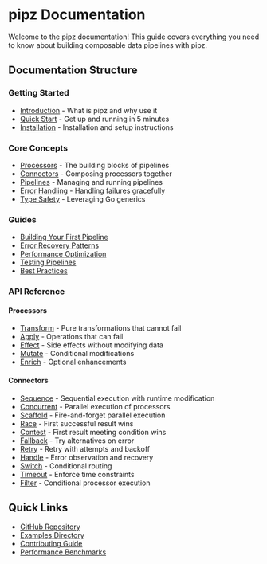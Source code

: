 # pipz Documentation

Welcome to the pipz documentation! This guide covers everything you need to know about building composable data pipelines with pipz.

## Documentation Structure

### Getting Started
- [Introduction](./introduction.md) - What is pipz and why use it
- [Quick Start](./quick-start.md) - Get up and running in 5 minutes
- [Installation](./installation.md) - Installation and setup instructions

### Core Concepts
- [Processors](./concepts/processors.md) - The building blocks of pipelines
- [Connectors](./concepts/connectors.md) - Composing processors together
- [Pipelines](./concepts/pipelines.md) - Managing and running pipelines
- [Error Handling](./concepts/error-handling.md) - Handling failures gracefully
- [Type Safety](./concepts/type-safety.md) - Leveraging Go generics

### Guides
- [Building Your First Pipeline](./guides/first-pipeline.md)
- [Error Recovery Patterns](./guides/error-recovery.md)
- [Performance Optimization](./guides/performance.md)
- [Testing Pipelines](./guides/testing.md)
- [Best Practices](./guides/best-practices.md)


### API Reference

#### Processors
- [Transform](./api/transform.md) - Pure transformations that cannot fail
- [Apply](./api/apply.md) - Operations that can fail
- [Effect](./api/effect.md) - Side effects without modifying data
- [Mutate](./api/mutate.md) - Conditional modifications
- [Enrich](./api/enrich.md) - Optional enhancements

#### Connectors
- [Sequence](./api/sequence.md) - Sequential execution with runtime modification
- [Concurrent](./api/concurrent.md) - Parallel execution of processors
- [Scaffold](./api/scaffold.md) - Fire-and-forget parallel execution
- [Race](./api/race.md) - First successful result wins
- [Contest](./api/contest.md) - First result meeting condition wins
- [Fallback](./api/fallback.md) - Try alternatives on error
- [Retry](./api/retry.md) - Retry with attempts and backoff
- [Handle](./api/handle.md) - Error observation and recovery
- [Switch](./api/switch.md) - Conditional routing
- [Timeout](./api/timeout.md) - Enforce time constraints
- [Filter](./api/filter.md) - Conditional processor execution

## Quick Links

- [GitHub Repository](https://github.com/zoobzio/pipz)
- [Examples Directory](https://github.com/zoobzio/pipz/tree/main/examples)
- [Contributing Guide](./CONTRIBUTING.md)
- [Performance Benchmarks](./PERFORMANCE.md)